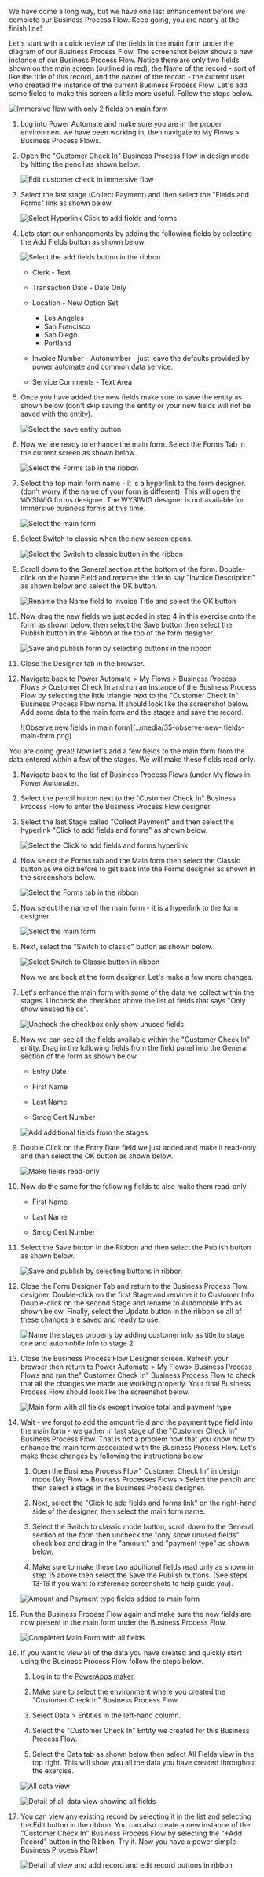 We have come a long way, but we have one last enhancement before we
complete our Business Process Flow. Keep going, you are nearly at the
finish line!

Let's start with a quick review of the fields in the main form under the
diagram of our Business Process Flow. The screenshot below shows a new
instance of our Business Process Flow. Notice there are only two fields
shown on the main screen (outlined in red), the Name of the record -
sort of like the title of this record, and the owner of the record -
the current user who created the instance of the current Business
Process Flow. Let's add some fields to make this screen a little more
useful. Follow the steps below.

![Immersive flow with only 2 fields on main form](../media/25-immersive-flow-2-fields-on-main-form.png)

1. Log into Power Automate and make sure you are in the proper environment we have been working in, then navigate to My Flows > Business Process Flows.

1. Open the "Customer Check In" Business Process Flow in design mode by hitting the pencil as shown below.

	![Edit customer check in immersive flow](../media/26-edit-customer-check-in.png)

1. Select the last stage (Collect Payment) and then select the "Fields and Forms" link as shown below.

	![Select Hyperlink Click to add fields and forms](../media/27-add-forms-fields-hyperlink.png)

1. Lets start our enhancements by adding the following fields by selecting the Add Fields button as shown below.

	![Select the add fields button in the ribbon](../media/28-add-fields.png)

	- Clerk - Text
	
	- Transaction Date - Date Only
	
	- Location - New Option Set
	
		- Los Angeles
		- San Francisco
		- San Diego
		- Portland
	
	- Invoice Number - Autonumber - just leave the defaults provided by power automate and common data service.
	
	- Service Comments - Text Area

1. Once you have added the new fields make sure to save the entity as
shown below (don't skip saving the entity or your new fields will not be
saved with the entity).

	![Select the save entity button](../media/29-select-save-entity-button.png)

1. Now we are ready to enhance the main form. Select the Forms Tab in
the current screen as shown below.

	![Select the Forms tab in the ribbon](../media/30-select-forms-tab.png)

1. Select the top main form name - it is a hyperlink to the form
designer. (don't worry if the name of your form is different). This will
open the WYSIWIG forms designer. The WYSIWIG designer is not
available for Immersive business forms at this time.

	![Select the main form](../media/31-select-main-form.png)

1. Select Switch to classic when the new screen opens.

	![Select the Switch to classic button in the ribbon](../media/32-select-switch-classic.png)

1. Scroll down to the General section at the bottom of the form.
Double-click on the Name Field and rename the title to say "Invoice
Description" as shown below and select the OK button.

	![Rename the Name field to Invoice Title and select the OK button](../media/33-rename-title-field.png)

1. Now drag the new fields we just added in step 4 in this exercise
onto the form as shown below, then select the Save button then select
the Publish button in the Ribbon at the top of the form designer.

	![Save and publish form by selecting buttons in the ribbon](../media/34-save-publish-form.png)

1. Close the Designer tab in the browser.

1. Navigate back to Power Automate > My Flows > Business Process
Flows > Customer Check In and run an instance of the Business Process
Flow by selecting the little triangle next to the "Customer Check In"
Business Process Flow name. It should look like the screenshot below.
Add some data to the main form and the stages and save the record.

	![Observe new fields in main form](../media/35-observe-new- fields-main-form.png)

You are doing great! Now let's add a few fields to the main form
from the data entered within a few of the stages. We will make these
fields read only.

1. Navigate back to the list of Business Process Flows (under My flows in
Power Automate).

1. Select the pencil button next to the "Customer Check In" Business
Process Flow to enter the Business Process Flow designer.

1. Select the last Stage called "Collect Payment" and then select the
hyperlink "Click to add fields and forms" as shown below.

	![Select the Click to add fields and forms hyperlink](../media/36-add-forms-fields-hyperlink.png)

1. Now select the Forms tab and the Main form then select the Classic
button as we did before to get back into the Forms designer as shown in
the screenshots below.

	![Select the Forms tab in the ribbon](../media/37-select-forms-tab.png)

1. Now select the name of the main form - it is a hyperlink to the form designer.

	![Select the main form](../media/38-select-main-form.png)

1. Next, select the "Switch to classic" button as shown below.

	![Select Switch to Classic button in ribbon](../media/39-select-switch-classic.png)

	Now we are back at the form designer. Let's make a few more changes.

1. Let's enhance the main form with some of the data we collect
within the stages. Uncheck the checkbox above the list of
fields that says "Only show unused fields".

	![Uncheck the checkbox only show unused fields](../media/40-uncheck-unused-fields.png)

1. Now we can see all the fields available within the "Customer Check In"
entity. Drag in the following fields from the field panel into the
General section of the form as shown below.

	-   Entry Date
	
	-   First Name
	
	-   Last Name
	
	-   Smog Cert Number

	![Add additional fields from the stages](../media/41-add-additional-fields-stages.png)

1. Double Click on the Entry Date field we just added and make it
read-only and then select the OK button as shown below.

	![Make fields read-only](../media/42-make-field-read-only.png)

1. Now do the same for the following fields to also make them read-only.

	-   First Name
	
	-   Last Name
	
	-   Smog Cert Number

1. Select the Save button in the Ribbon and then select the Publish
button as shown below.

	![Save and publish by selecting buttons in ribbon](../media/43-save-publish-form.png)

1. Close the Form Designer Tab and return to the Business Process
Flow designer. Double-click on the first Stage and rename it to Customer
Info. Double-click on the second Stage and rename to Automobile Info as
shown below. Finally, select the Update button in the ribbon so all of
these changes are saved and ready to use.

	![Name the stages properly by adding customer info as title to stage one and automobile info to stage 2](../media/44-name-stages.png)

1. Close the Business Process Flow Designer screen. Refresh your
browser then return to Power Automate > My Flows> Business Process
Flows and run the" Customer Check In" Business Process Flow to check
that all the changes we made are working properly. Your final Business
Process Flow should look like the screenshot below.

	![Main form with all fields except invoice total and payment type](../media/45-nearly-finished-main-form.png)

1. Wait - we forgot to add the amount field and the payment type
field into the main form - we gather in last stage of the "Customer
Check In" Business Process Flow. That is not a problem now that you know
how to enhance the main form associated with the Business Process Flow.
Let's make those changes by following the instructions below.

	1. Open the Business Process Flow" Customer Check In" in design mode (My Flow > Business Processes Flows > Select the pencil) and then select a stage in the Business Process designer.

	1. Next, select the "Click to add fields and forms link" on the right-hand side of the designer, then select the main form name.

	1. Select the Switch to classic mode button, scroll down to the General section of the form then uncheck the "only show unused fields" check box and drag in the "amount" and "payment type" as shown below.

	1. Make sure to make these two additional fields read only as shown in step 15 above then select the Save the Publish buttons. (See steps 13-16 if you want to reference screenshots to help guide you).

	![Amount and Payment type fields added to main form](../media/46-invoice-amount-payment-type-added.png)

1. Run the Business Process Flow again and make sure the new fields are now present in the main form under the Business Process Flow.

	![Completed Main Form with all fields](../media/47-updated-main-form-all-fields.png)

1. If you want to view all of the data you have created and quickly start using the Business Process Flow follow the steps below.

	1. Log in to the [PowerApps maker](https://make.preview.powerapps.com/home/?azure-portal=true).

	1. Make sure to select the environment where you created the "Customer Check In" Business Process Flow.

	1. Select Data > Entities in the left-hand column.

	1. Select the "Customer Check In" Entity we created for this Business Process Flow.

	1. Select the Data tab as shown below then select All Fields view in the top right. This will show you all the data you have created throughout the exercise.

	![All data view](../media/48-all-data-view.png)

	![Detail of all data view showing all fields](../media/49-detail-all-dat-view.png)

1. You can view any existing record by selecting it in the list and
selecting the Edit button in the ribbon. You can also create a new
instance of the "Customer Check In" Business Process Flow by selecting
the "+Add Record" button in the Ribbon. Try it. Now you have a power
simple Business Process Flow!

	![Detail of view and add record and edit record buttons in ribbon](../media/50-detail-view-records.png)
